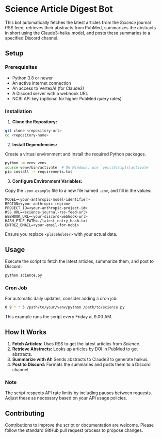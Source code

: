 # Science Article Digest Bot

This bot automatically fetches the latest articles from the *Science* journal RSS feed, retrieves their abstracts from PubMed, summarizes the abstracts in short using the Claude3-haiku model, and posts these summaries to a specified Discord channel.

## Setup

### Prerequisites

- Python 3.8 or newer
- An active internet connection
- An access to VertexAI (for Claude3)
- A Discord server with a webhook URL
- NCBI API key (optional for higher PubMed query rates)

### Installation

1. **Clone the Repository:**

```bash
git clone <repository-url>
cd <repository-name>
```

2. **Install Dependencies:**

Create a virtual environment and install the required Python packages.

```bash
python -m venv venv
source venv/bin/activate  # On Windows, use `venv\Scripts\activate`
pip install -r requirements.txt
```

3. **Configure Environment Variables:**

Copy the `.env.example` file to a new file named `.env`, and fill in the values:

```plaintext
MODEL=<your-anthropic-model-identifier>
REGION=<your-anthropic-region>
PROJECT_ID=<your-anthropic-project-id>
RSS_URL=<science-journal-rss-feed-url>
WEBHOOK_URL=<your-discord-webhook-url>
HASH_FILE_PATH=./latest_entry_hash.txt
ENTREZ_EMAIL=<your-email-for-ncbi>
```

Ensure you replace `<placeholder>` with your actual data.

## Usage

Execute the script to fetch the latest articles, summarize them, and post to Discord:

```bash
python science.py
```

### Cron Job

For automatic daily updates, consider adding a cron job:

```bash
0 9 * * 5 /path/to/your/venv/python /path/to/science.py
```

This example runs the script every Friday at 9:00 AM.

## How It Works

1. **Fetch Articles:** Uses RSS to get the latest articles from *Science*.
2. **Retrieve Abstracts:** Looks up articles by DOI in PubMed to get abstracts.
3. **Summarize with AI:** Sends abstracts to Claude3 to generate haikus.
4. **Post to Discord:** Formats the summaries and posts them to a Discord channel.

### Note

The script respects API rate limits by including pauses between requests. Adjust these as necessary based on your API usage policies.

## Contributing

Contributions to improve the script or documentation are welcome. Please follow the standard GitHub pull request process to propose changes.
